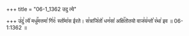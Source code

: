 +++
title = "06-1_1362 उदु त्ये"

+++
उ꣢दु꣣ त्ये꣡ मधु꣢꣯मत्तमा꣣ गि꣢रः꣣ स्तो꣡मा꣢स ईरते। स꣣त्राजि꣡तो꣢ धन꣣सा꣡ अक्षि꣢꣯तोतयो वाज꣣य꣢न्तो꣣ र꣡था꣢ इव ॥ 06-1:1362 ॥